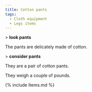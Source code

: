 ```yaml
---
title: Cotton pants
tags:
  - Cloth equipment
  - Legs items
---
```

\> **look pants**

The pants are delicately made of cotton.

\> **consider pants**

They are a pair of cotton pants.

They weigh a couple of pounds.

{% include Items.md %}
